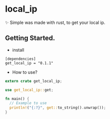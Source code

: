 # local_ip

✨ Simple was made with rust, to get your local ip.

## Getting Started.

+ install

```
[dependencies]
get_local_ip = "0.1.1"
```

+ How to use?
```rust
extern crate get_local_ip;

use get_local_ip::get;

fn main() {
  // Example to use
  println!("{:?}", get::to_string().unwrap());
}
```
